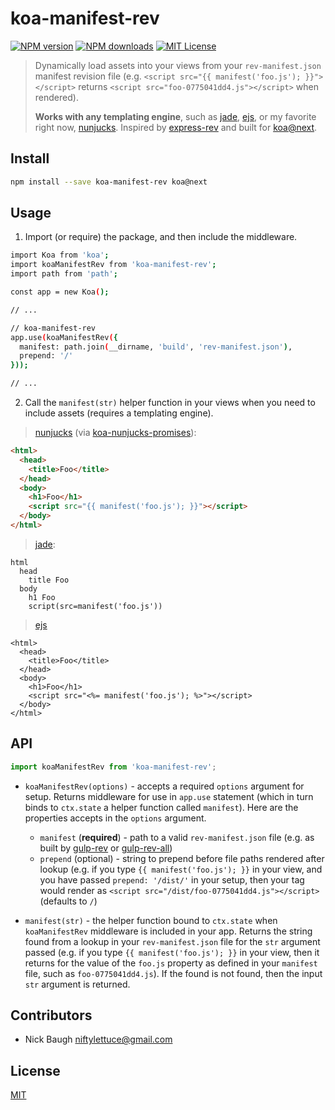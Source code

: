 
# koa-manifest-rev

[![NPM version][npm-image]][npm-url]
[![NPM downloads][npm-downloads]][npm-url]
[![MIT License][license-image]][license-url]

> Dynamically load assets into your views from your `rev-manifest.json` manifest revision file (e.g. `<script src="{{ manifest('foo.js'); }}"></script>` returns `<script src="foo-0775041dd4.js"></script>` when rendered).
>
> **Works with any templating engine**, such as [jade][jade], [ejs][ejs], or my favorite right now, [nunjucks][nunjucks].  Inspired by [express-rev][express-rev] and built for [koa@next][koa-next].


## Install


```bash
npm install --save koa-manifest-rev koa@next
```


## Usage

1. Import (or require) the package, and then include the middleware.

```bash
import Koa from 'koa';
import koaManifestRev from 'koa-manifest-rev';
import path from 'path';

const app = new Koa();

// ...

// koa-manifest-rev
app.use(koaManifestRev({
  manifest: path.join(__dirname, 'build', 'rev-manifest.json'),
  prepend: '/'
}));

// ...
```

2. Call the `manifest(str)` helper function in your views when you need to include assets (requires a templating engine).

> [nunjucks][nunjucks] (via [koa-nunjucks-promises][koa-nunjucks-promise]):

```html
<html>
  <head>
    <title>Foo</title>
  </head>
  <body>
    <h1>Foo</h1>
    <script src="{{ manifest('foo.js'); }}"></script>
  </body>
</html>
```

> [jade][jade]:

```jade
html
  head
    title Foo
  body
    h1 Foo
    script(src=manifest('foo.js'))
```

> [ejs][ejs]

```ejs
<html>
  <head>
    <title>Foo</title>
  </head>
  <body>
    <h1>Foo</h1>
    <script src="<%= manifest('foo.js'); %>"></script>
  </body>
</html>
```


## API

```js
import koaManifestRev from 'koa-manifest-rev';
```

* `koaManifestRev(options)` - accepts a required `options` argument for setup.  Returns middleware for use in `app.use` statement (which in turn binds to `ctx.state` a helper function called `manifest`).  Here are the properties accepts in the `options` argument.

	* `manifest` (**required**) - path to a valid `rev-manifest.json` file (e.g. as built by [gulp-rev][gulp-rev] or [gulp-rev-all][gulp-rev-all])
	* `prepend` (optional) - string to prepend before file paths rendered after lookup (e.g. if you type `{{ manifest('foo.js'); }}` in your view, and you have passed `prepend: '/dist/'` in your setup, then your tag would render as `<script src="/dist/foo-0775041dd4.js"></script>` (defaults to `/`)

* `manifest(str)` - the helper function bound to `ctx.state` when `koaManifestRev` middleware is included in your app.  Returns the string found from a lookup in your `rev-manifest.json` file for the `str` argument passed (e.g. if you type `{{ manifest('foo.js'); }}` in your view, then it returns for the value of the `foo.js` property as defined in your `manifest` file, such as `foo-0775041dd4.js`).  If the found is not found, then the input `str` argument is returned.


## Contributors

* Nick Baugh <niftylettuce@gmail.com>


## License

[MIT][license-url]


[koa-nunjucks-promise]: https://github.com/hanai/koa-nunjucks-promise
[koa-next]: https://github.com/koajs/koa/tree/v2.x
[gulp-rev-all]: https://github.com/smysnk/gulp-rev-all
[gulp-rev]: https://github.com/sindresorhus/gulp-rev
[nunjucks]: https://mozilla.github.io/nunjucks/
[jade]: http://jade-lang.com/
[ejs]: http://ejs.co/
[express-rev]: https://github.com/xpepermint/express-rev
[license-image]: http://img.shields.io/badge/license-MIT-blue.svg?style=flat
[license-url]: LICENSE
[npm-image]: http://img.shields.io/npm/v/koa-manifest-rev.svg?style=flat
[npm-url]: https://npmjs.org/package/koa-manifest-rev
[npm-downloads]: http://img.shields.io/npm/dm/koa-manifest-rev.svg?style=flat
